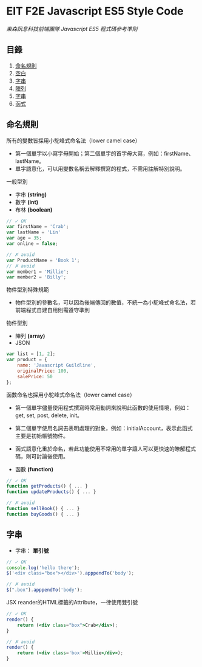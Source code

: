 # EIT F2E Javascript ES5 Style Code
*東森訊息科技前端團隊 Javascript ES5 程式碼參考準則*

## 目錄

1. [命名規則](#命名規則)
1. [空白](#空白)
1. [字串](#字串)
1. [陣列]()
1. [字串]()
1. [函式]()

## 命名規則

所有的變數皆採用小駝峰式命名法（lower camel case）
* 第一個單字以小寫字母開始；第二個單字的首字母大寫，例如：firstName、lastName。
* 單字語意化，可以用變數名稱去解釋撰寫的程式，不需用註解特別說明。

一般型別

* 字串 **(string)**
* 數字 **(int)**
* 布林 **(boolean)**

```js
// ✓ OK
var firstName = 'Crab';
var lastName = 'Lin'
var age = 35;
var online = false;

// ✗ avoid 
var ProductName = 'Book 1';
// ✗ avoid 
var member1 = 'Millie';
var member2 = 'Billy';
```

物件型別特殊規範
* 物件型別的參數名，可以因為後端傳回的數值，不統一為小駝峰式命名法，若前端程式自建自用則需遵守準則

物件型別

* 陣列 **(array)**
* JSON

```js
var list = [1, 2];
var product = {
    name: 'Javascript Guildline',
    originalPrice: 100,
    salePrice: 50
};
```
函數命名也採用小駝峰式命名法（lower camel case）
* 第一個單字儘量使用程式撰寫時常用動詞來說明此函數的使用情境，例如：get, set, post, delete, init。
* 第二個單字使用名詞去表明處理的對象，例如：initialAccount，表示此函式主要是初始帳號物件。
* 函式語意化重於命名，若此功能使用不常用的單字讓人可以更快速的瞭解程式碼，則可討論後使用。

* 函數 **(function)**

```js
// ✓ OK
function getProducts() { ... } 
function updateProducts() { ... }

// ✗ avoid 
function sellBook() { ... }
function buyGoods() { ... }
```

## 字串

* 字串： **單引號**

```js
// ✓ OK
console.log('hello there');
$('<div class="box"></div>').apppendTo('body');

// ✗ avoid
$(".box").apppendTo('body');
```

JSX reander的HTML標籤的Attribute，一律使用雙引號
```jsx
// ✓ OK
render() {
    return (<div class="box">Crab</div>);
}

// ✗ avoid
render() {
    return (<div class='box'>Millie</div>);
}
```
